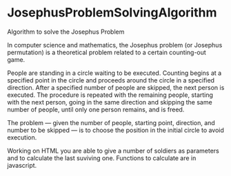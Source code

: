 # JosephusProblemSolvingAlgorithm
Algorithm to solve the Josephus Problem

In computer science and mathematics, the Josephus problem (or Josephus permutation) is a theoretical problem related to a certain counting-out game.

People are standing in a circle waiting to be executed. Counting begins at a specified point in the circle and proceeds around the circle in a specified direction. After a specified number of people are skipped, the next person is executed. The procedure is repeated with the remaining people, starting with the next person, going in the same direction and skipping the same number of people, until only one person remains, and is freed.

The problem — given the number of people, starting point, direction, and number to be skipped — is to choose the position in the initial circle to avoid execution. 

Working on HTML you are able to give a number of soldiers as parameters and to calculate the last suviving one.
Functions to calculate are in javascript.
